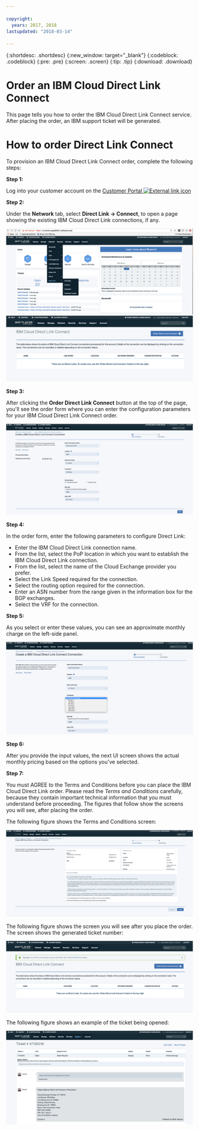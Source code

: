 ```yaml
---

copyright:
  years: 2017, 2018
lastupdated: "2018-03-14"

---
```


{:shortdesc: .shortdesc}
{:new_window: target="_blank"}
{:codeblock: .codeblock}
{:pre: .pre}
{:screen: .screen}
{:tip: .tip}
{:download: .download}


# Order an IBM Cloud Direct Link Connect

This page tells you how to order the IBM Cloud Direct Link Connect service. After placing the order, an IBM support ticket will be generated.

# How to order Direct Link Connect

To provision an IBM Cloud Direct Link Connect order, complete the following steps:

**Step 1:**

Log into your customer account on the [Customer Portal ![External link icon](../../icons/launch-glyph.svg "External link icon")](https://control.softlayer.com/)
  
**Step 2:**

Under the **Network** tab, select **Direct Link -> Connect**, to open a page showing the existing IBM Cloud Direct Link connections, if any.

![step 2](images/Step2-Connect-Offering-Tab.png)
![step 2a](images/Step2-Connect-List-Page.png)

**Step 3:**

After clicking the **Order Direct Link Connect** button at the top of the page, you'll see the order form where you can enter the configuration parameters for your IBM Cloud Direct Link Connect order.

![step 3](images/Step3-Connect-Order-Page.png)

**Step 4:**

In the order form, enter the following parameters to configure Direct Link:

  - Enter the IBM Cloud Direct Link connection name.
  - From the list, select the PoP location in which you want to establish the IBM Cloud Direct Link connection.
  - From the list, select the name of the Cloud Exchange provider you prefer.
  - Select the Link Speed required for the connection.
  - Select the routing option required for the connection.
  - Enter an ASN number from the range given in the information box for the BGP exchanges.
  - Select the VRF for the connection.

**Step 5:**

As you select or enter these values, you can see an approximate monthly charge on the left-side panel.

![step 5](images/Step5-Connect-Link-Speeds.png)

**Step 6:**

After you provide the input values, the next UI screen shows the actual monthly pricing based on the options you've selected.

**Step 7:**

You must AGREE to the Terms and Conditions before you can place the IBM Cloud Direct Link order. Please read the _Terms and Conditions_ carefully, because they contain important technical information that you must understand before proceeding. The figures that follow show the screens you will see, after placing the order.

The following figure shows the Terms and Conditions screen:

![step7](images/Step7-Connect-Summary-Page.png)

The following figure shows the screen you will see after you place the order. The screen shows the generated ticket number:

![step7a](images/Step7-Connect-Ticket-Generated.png)

The following figure shows an example of the ticket being opened:

![step7b](images/Step7-Connect-Ticket-Details.png)
